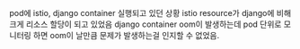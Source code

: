 
pod에 istio, django container 실행되고 있던 상황
istio resource가 django에 비해 크게 리소스 할당이 되고 있었음
django container oom이 발생하는데 pod 단위로 모니터링 하면 oom이 날만큼 문제가 발생하는걸 인지할 수 없었음. 